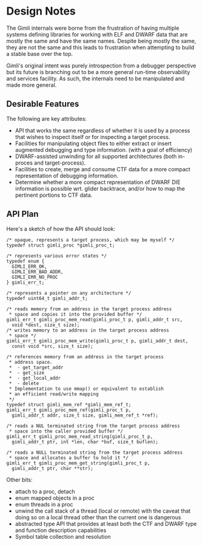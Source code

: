 # Design Notes

The Gimli internals were borne from the frustration of having multiple
systems defining libraries for working with ELF and DWARF data that are
mostly the same and have the same names.  Despite being mostly the same,
they are not the same and this leads to frustration when attempting to
build a stable base over the top.

Gimli's original intent was purely introspection from a debugger
perspective but its future is branching out to be a more general
run-time observability and services facility.  As such, the internals
need to be manipulated and made more general.

## Desirable Features

The following are key attributes:

 * API that works the same regardless of whether it is used by a process
   that wishes to inspect itself or for inspecting a target process.
 * Facilities for manipulating object files to either extract or insert
   augmented debugging and type information. (with a goal of efficiency)
 * DWARF-assisted unwinding for all supported architectures (both
   in-proces and target-process).
 * Facilities to create, merge and consume CTF data for a more compact
   representation of debugging information.
 * Determine whether a more compact representation of DWARF DIE
   information is possible wrt. glider backtrace, and/or how to map the
   pertinent portions to CTF data.

## API Plan

Here's a sketch of how the API should look:

    /* opaque, represents a target process, which may be myself */
    typedef struct gimli_proc *gimli_proc_t;

    /* represents various error states */
    typedef enum {
      GIMLI_ERR_OK,
      GIMLI_ERR_BAD_ADDR,
      GIMLI_ERR_NO_PROC
    } gimli_err_t;

    /* represents a pointer on any architecture */
    typedef uint64_t gimli_addr_t;

    /* reads memory from an address in the target process address
     * space and copies it into the provided buffer */
    gimli_err_t gimli_proc_mem_read(gimli_proc_t p, gimli_addr_t src,
      void *dest, size_t size);
    /* writes memory to an address in the target process address
     * space */
    gimli_err_t gimli_proc_mem_write(gimli_proc_t p, gimli_addr_t dest,
      const void *src, size_t size);

    /* references memory from an address in the target process
     * address space. 
     *  - get_target_addr
     *  - get_size
     *  - get_local_addr
     *  - delete
     * Implementation to use mmap() or equivalent to establish
     * an efficient read/write mapping
     */
    typedef struct gimli_mem_ref *gimli_mem_ref_t;
    gimli_err_t gimli_proc_mem_ref(gimli_proc_t p,
      gimli_addr_t addr, size_t size, gimli_mem_ref_t *ref);

    /* reads a NUL terminated string from the target process address
     * space into the caller provided buffer */
    gimli_err_t gimli_proc_mem_read_string(gimli_proc_t p,
      gimli_addr_t ptr, int *len, char *buf, size_t buflen);

    /* reads a NULL terminated string from the target process address
     * space and allocates a buffer to hold it */
    gimli_err_t gimli_proc_mem_get_string(gimli_proc_t p,
      gimli_addr_t ptr, char **str);

Other bits:

  * attach to a proc, detach
  * enum mapped objects in a proc
  * enum threads in a proc
  * unwind the call stack of a thread (local or remote) with the caveat
    that doing so on a local thread other than the current one is
    dangerous
  * abstracted type API that provides at least both the CTF and DWARF
    type and function description capabilities
  * Symbol table collection and resolution
